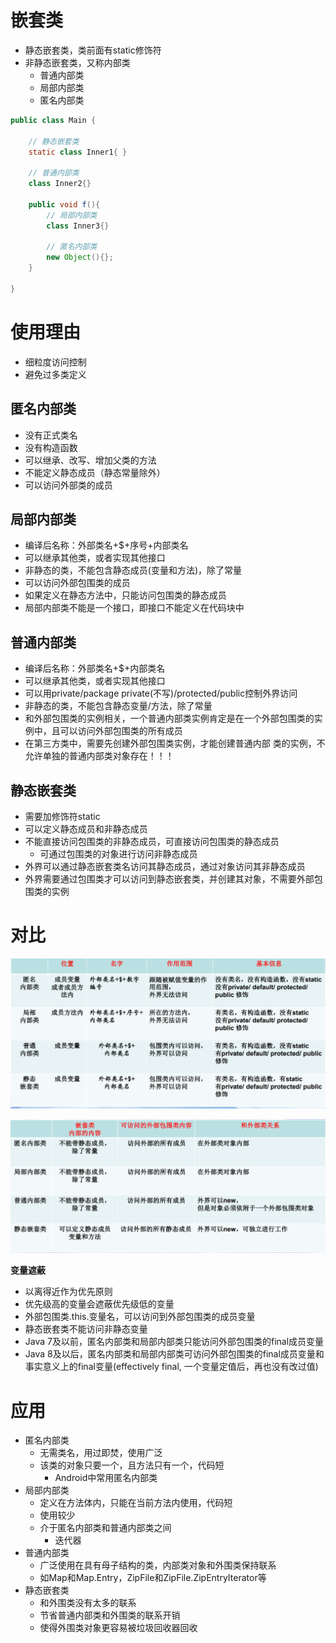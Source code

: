 # 嵌套类

- 静态嵌套类，类前面有static修饰符
- 非静态嵌套类，又称内部类
  - 普通内部类
  - 局部内部类
  - 匿名内部类

```java
public class Main {

    // 静态嵌套类
    static class Inner1{ }
    
    // 普通内部类
    class Inner2{}
    
    public void f(){
        // 局部内部类
        class Inner3{}
        
        // 匿名内部类
        new Object(){};
    }
    
}
```

# 使用理由

- 细粒度访问控制
- 避免过多类定义

## 匿名内部类

- 没有正式类名
- 没有构造函数
- 可以继承、改写、增加父类的方法
- 不能定义静态成员（静态常量除外）
- 可以访问外部类的成员

## 局部内部类

- 编译后名称：外部类名+$+序号+内部类名
- 可以继承其他类，或者实现其他接口
- 非静态的类，不能包含静态成员(变量和方法)，除了常量
- 可以访问外部包围类的成员
- 如果定义在静态方法中，只能访问包围类的静态成员
- 局部内部类不能是一个接口，即接口不能定义在代码块中

## 普通内部类

- 编译后名称：外部类名+$+内部类名
- 可以继承其他类，或者实现其他接口
- 可以用private/package private(不写)/protected/public控制外界访问
- 非静态的类，不能包含静态变量/方法，除了常量
- 和外部包围类的实例相关，一个普通内部类实例肯定是在一个外部包围类的实例中，且可以访问外部包围类的所有成员
- 在第三方类中，需要先创建外部包围类实例，才能创建普通内部
类的实例，不允许单独的普通内部类对象存在！！！

## 静态嵌套类

- 需要加修饰符static
- 可以定义静态成员和非静态成员
- 不能直接访问包围类的非静态成员，可直接访问包围类的静态成员
  - 可通过包围类的对象进行访问非静态成员
- 外界可以通过静态嵌套类名访问其静态成员，通过对象访问其非静态成员
- 外界需要通过包围类才可以访问到静态嵌套类，并创建其对象，不需要外部包围类的实例

# 对比

![批注 2019-11-25 131139](/assets/批注%202019-11-25%20131139.png)

![批注 2019-11-25 131222](/assets/批注%202019-11-25%20131222.png)

**变量遮蔽**

- 以离得近作为优先原则
- 优先级高的变量会遮蔽优先级低的变量
- 外部包围类.this.变量名，可以访问到外部包围类的成员变量
- 静态嵌套类不能访问非静态变量
- Java 7及以前，匿名内部类和局部内部类只能访问外部包围类的final成员变量
- Java 8及以后，匿名内部类和局部内部类可访问外部包围类的final成员变量和
事实意义上的final变量(effectively final, 一个变量定值后，再也没有改过值)

# 应用

- 匿名内部类
  - 无需类名，用过即焚，使用广泛
  - 该类的对象只要一个，且方法只有一个，代码短
    - Android中常用匿名内部类
- 局部内部类
  - 定义在方法体内，只能在当前方法内使用，代码短
  - 使用较少
  - 介于匿名内部类和普通内部类之间
    - 迭代器
- 普通内部类
  - 广泛使用在具有母子结构的类，内部类对象和外围类保持联系
  - 如Map和Map.Entry，ZipFile和ZipFile.ZipEntryIterator等
- 静态嵌套类
  - 和外围类没有太多的联系
  - 节省普通内部类和外围类的联系开销
  - 使得外围类对象更容易被垃圾回收器回收

